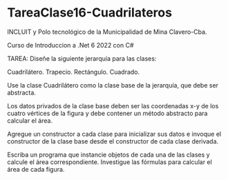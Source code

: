 # TareaClase16-Cuadrilateros

INCLUIT y Polo tecnológico de la Municipalidad de Mina Clavero-Cba.

Curso de Introduccion a .Net 6 2022 con C#

TAREA:
Diseñe la siguiente jerarquía para las clases:

Cuadrilátero.
Trapecio.
Rectángulo.
Cuadrado.

Use la clase Cuadrilátero como la clase base de la jerarquía, que debe ser abstracta.

Los datos privados de la clase base deben ser las coordenadas x-y de los cuatro vértices de la figura y debe contener un método abstracto para calcular el área.

Agregue un constructor a cada clase para inicializar sus datos e invoque el constructor de la clase base desde el constructor de cada clase derivada.

Escriba un programa que instancie objetos de cada una de las clases y calcule el área correspondiente. Investigue las fórmulas para calcular el área de cada figura.
